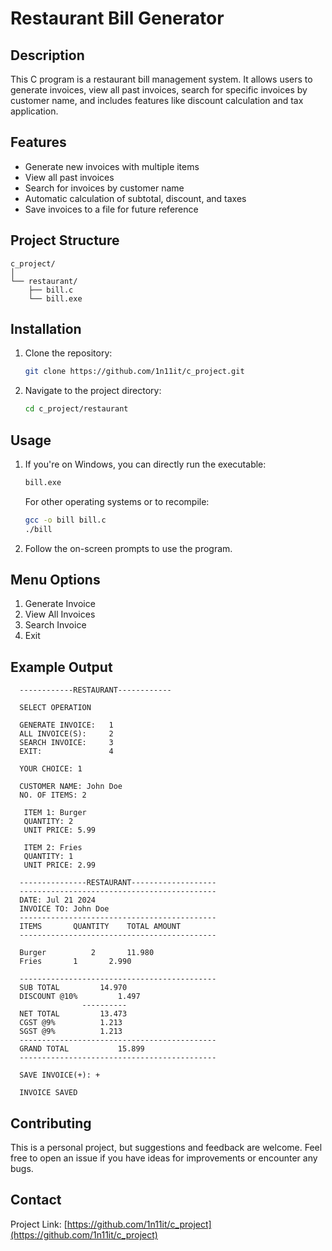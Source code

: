 # Restaurant Bill Generator

## Description
This C program is a restaurant bill management system. It allows users to generate invoices, view all past invoices, search for specific invoices by customer name, and includes features like discount calculation and tax application.

## Features
- Generate new invoices with multiple items
- View all past invoices
- Search for invoices by customer name
- Automatic calculation of subtotal, discount, and taxes
- Save invoices to a file for future reference

## Project Structure
```
c_project/
│
└── restaurant/
    ├── bill.c
    └── bill.exe
```

## Installation
1. Clone the repository:
   ```sh
   git clone https://github.com/1n11it/c_project.git
   ```
2. Navigate to the project directory:
   ```sh
   cd c_project/restaurant
   ```

## Usage
1. If you're on Windows, you can directly run the executable:
   ```sh
   bill.exe
   ```

   For other operating systems or to recompile:
   ```sh
   gcc -o bill bill.c
   ./bill
   ```

2. Follow the on-screen prompts to use the program.

## Menu Options
1. Generate Invoice
2. View All Invoices
3. Search Invoice
4. Exit

## Example Output
```
  ------------RESTAURANT------------	

  SELECT OPERATION 

  GENERATE INVOICE:   1
  ALL INVOICE(S):     2
  SEARCH INVOICE:     3
  EXIT:               4

  YOUR CHOICE: 1

  CUSTOMER NAME: John Doe
  NO. OF ITEMS: 2

   ITEM 1: Burger
   QUANTITY: 2
   UNIT PRICE: 5.99

   ITEM 2: Fries
   QUANTITY: 1
   UNIT PRICE: 2.99

  ---------------RESTAURANT-------------------
  --------------------------------------------
  DATE: Jul 21 2024
  INVOICE TO: John Doe
  --------------------------------------------
  ITEMS		  QUANTITY	  TOTAL AMOUNT		
  --------------------------------------------

  Burger		  2		  11.980		
  Fries		  1		  2.990		

  --------------------------------------------
  SUB TOTAL			14.970
  DISCOUNT @10%			1.497
				----------
  NET TOTAL			13.473
  CGST @9%			1.213
  SGST @9%			1.213
  --------------------------------------------
  GRAND TOTAL			15.899
  --------------------------------------------

  SAVE INVOICE(+): +

  INVOICE SAVED
```

## Contributing
This is a personal project, but suggestions and feedback are welcome. Feel free to open an issue if you have ideas for improvements or encounter any bugs.

## Contact
Project Link: [https://github.com/1n11it/c_project](https://github.com/1n11it/c_project)
